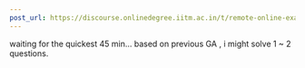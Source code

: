 ```yaml
---
post_url: https://discourse.onlinedegree.iitm.ac.in/t/remote-online-exam-tds-jan-2025/168832/24
---
```

waiting for the quickest 45 min… based on previous GA , i might solve 1 ~ 2 questions.